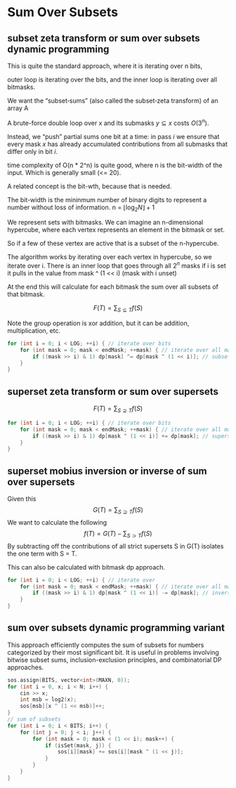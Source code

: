 # Sum Over Subsets

## subset zeta transform or sum over subsets dynamic programming

This is quite the standard approach, where it is iterating over n bits, 

outer loop is iterating over the bits, and the inner loop is iterating over all bitmasks. 

We want the “subset‐sums” (also called the subset‐zeta transform) of an array A

A brute-force double loop over x and its submasks $y \subseteq x$ costs $O(3^n)$.

Instead, we “push” partial sums one bit at a time: in pass $i$ we ensure that every mask $x$ has already accumulated contributions from all submasks that differ only in bit $i$.

time complexity of O(n * 2^n) is quite good, where n is the bit-width of the input.  Which is generally small (<= 20).

A related concept is the bit-wth, because that is needed. 

The bit-width is the mininmum number of binary digits to represent a number without loss of information. 
n = $\left\lfloor \log_2 N \right\rfloor + 1$

We represent sets with bitmasks.  We can imagine an n-dimensional hypercube, where each vertex represents an element in the bitmask or set.  

So if a few of these vertex are active that is a subset of the n-hypercube. 

The algorithm works by iterating over each vertex in hypercube, so we iterate over i. 
There is an inner loop that goes through all $2^n$ masks if i is set it pulls in the value from mask ^ (1 << i) (mask with i unset)

At the end this will calculate for each bitmask the sum over all subsets of that bitmask.

$$F(T) = \sum_{S \subseteq T} f(S)$$

Note the group operation is xor addition, but it can be addition, multiplication, etc.

```cpp
for (int i = 0; i < LOG; ++i) { // iterate over bits
    for (int mask = 0; mask < endMask; ++mask) { // iterate over all masks
        if ((mask >> i) & 1) dp[mask] ^= dp[mask ^ (1 << i)]; // subset
    }
}
```

## superset zeta transform or sum over supersets

$$F(T) = \sum_{S \supseteq T} f(S)$$

```cpp
for (int i = 0; i < LOG; ++i) { // iterate over bits
    for (int mask = 0; mask < endMask; ++mask) { // iterate over all masks
        if ((mask >> i) & 1) dp[mask ^ (1 << i)] += dp[mask]; // superset
    }
}
```

## superset mobius inversion or inverse of sum over supersets

Given this 
$$G(T) = \sum_{S \supseteq T} f(S)$$
We want to calculate the following
$$f(T) = G(T) - \sum_{S \supset T} f(S)$$ 
By subtracting off the contributions of all strict supersets S in G(T) isolates the one term with S = T. 

This can also be calculated with bitmask dp approach. 

```cpp
for (int i = 0; i < LOG; ++i) { // iterate over
    for (int mask = 0; mask < endMask; ++mask) { // iterate over all masks
        if ((mask >> i) & 1) dp[mask ^ (1 << i)] -= dp[mask]; // inverse superset
    }
}
```

## sum over subsets dynamic programming variant

This approach efficiently computes the sum of subsets for numbers categorized by their most significant bit.
It is useful in problems involving bitwise subset sums, inclusion-exclusion principles, and combinatorial DP approaches.

```cpp
sos.assign(BITS, vector<int>(MAXN, 0));
for (int i = 0, x; i < N; i++) {
    cin >> x;
    int msb = log2(x);
    sos[msb][x ^ (1 << msb)]++;
}
// sum of subsets
for (int i = 0; i < BITS; i++) {
    for (int j = 0; j < i; j++) {
        for (int mask = 0; mask < (1 << i); mask++) {
            if (isSet(mask, j)) {
                sos[i][mask] += sos[i][mask ^ (1 << j)];
            }
        }
    }
}
```